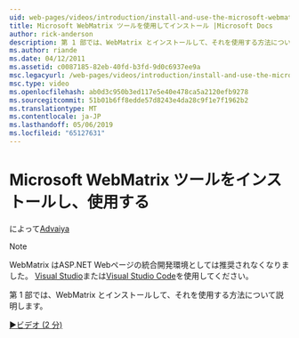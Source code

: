 ```yaml
---
uid: web-pages/videos/introduction/install-and-use-the-microsoft-webmatrix-tool
title: Microsoft WebMatrix ツールを使用してインストール |Microsoft Docs
author: rick-anderson
description: 第 1 部では、WebMatrix とインストールして、それを使用する方法について説明します。
ms.author: riande
ms.date: 04/12/2011
ms.assetid: c0087185-82eb-40fd-b3fd-9d0c6937ee9a
msc.legacyurl: /web-pages/videos/introduction/install-and-use-the-microsoft-webmatrix-tool
msc.type: video
ms.openlocfilehash: ab0d3c950b3ed117e5e40e478ca5a2120efb9278
ms.sourcegitcommit: 51b01b6ff8edde57d8243e4da28c9f1e7f1962b2
ms.translationtype: MT
ms.contentlocale: ja-JP
ms.lasthandoff: 05/06/2019
ms.locfileid: "65127631"
---
```

# <a name="install-and-use-the-microsoft-webmatrix-tool"></a>Microsoft WebMatrix ツールをインストールし、使用する

によって[Advaiya](https://twitter.com/Advaiyasolns)

> [!NOTE] 
> WebMatrix はASP.NET Webページの統合開発環境としては推奨されなくなりました。 [Visual Studio](xref:aspnet/web-pages/overview/getting-started/program-asp-net-web-pages-in-visual-studio)または[Visual Studio Code](https://code.visualstudio.com/)を使用してください。

第 1 部では、WebMatrix とインストールして、それを使用する方法について説明します。

[&#9654;ビデオ (2 分)](https://channel9.msdn.com/Blogs/ASP-NET-Site-Videos/install-and-use-the-microsoft-webmatrix-tool)
